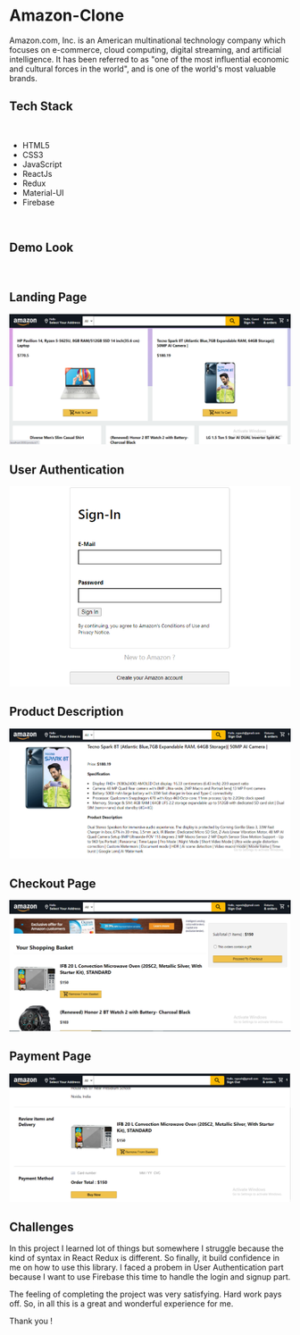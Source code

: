 # Amazon-Clone
<p>
Amazon.com, Inc. is an American multinational technology company which focuses on e-commerce, cloud computing, digital streaming, and artificial intelligence. It has been referred to as "one of the most influential economic and cultural forces in the world", and is one of the world's most valuable brands.

</p>

## Tech Stack

<br>
<ul>
<li>HTML5</li>
<li>CSS3</li>
<li>JavaScript</li>
<li>ReactJs</li>
<li>Redux</li>
<li>Material-UI</li>
<li>Firebase</li>
</ul>

<br>

## Demo Look
<br>

## Landing Page
<img src="./amazon-app/src/HomePage.PNG"/>

<br>

## User Authentication
<img src="./amazon-app/src/Authentication.PNG"/>

<br>

## Product Description
<img src="./amazon-app/src/descp.PNG"/>

<br>

## Checkout Page 
<img src="./amazon-app/src/Checkout.PNG"/>

<br>

## Payment Page
<img src="./amazon-app/src/Payment.PNG"/>


## Challenges
<p>
In this project I learned lot of things but somewhere I struggle because the kind of syntax in React Redux is 
different. So finally, it build confidence in me on how to use this library. I faced a probem in User Authentication part because I want to use Firebase this time to handle the login and signup part.

The feeling of completing the project was very satisfying. Hard work pays off. So, in all this is a great and wonderful experience for me.

Thank you !</p>